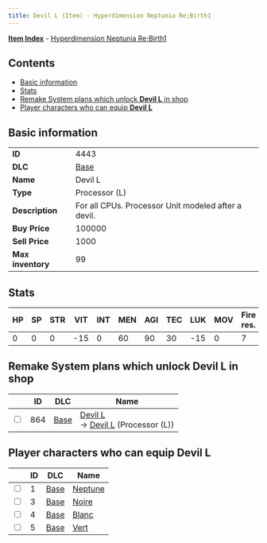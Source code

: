 ```yaml
---
title: Devil L (Item) - Hyperdimension Neptunia Re;Birth1
---
```


[**Item Index**](/neptunia/rb1/item/index.html) - [Hyperdimension Neptunia Re;Birth1](/neptunia/rb1)

## Contents

- [Basic information](#basic-information)
- [Stats](#stats)
- [Remake System plans which unlock **Devil L** in shop](#remake-system-plans-which-unlock-devil-l-in-shop)
- [Player characters who can equip **Devil L**](#player-characters-who-can-equip-devil-l)

## Basic information

|   |   |
| -- | -- |
| **ID** | 4443 |
| **DLC** | [Base](/neptunia/rb1/dlc/1-base.html) |
| **Name** | Devil L |
| **Type** | Processor (L) |
| **Description** | For all CPUs. Processor Unit modeled after a devil. |
| **Buy Price** | 100000 |
| **Sell Price** | 1000 |
| **Max inventory** | 99 |


## Stats

| HP | SP | STR | VIT | INT | MEN | AGI | TEC | LUK | MOV | Fire res. | Ice res. | Wind res. | Lightning res. |
| -- | -- | --- | --- | --- | --- | --- | --- | --- | --- | --------- | -------- | --------- | -------------- |
| 0 | 0 | 0 | -15 | 0 | 60 | 90 | 30 | -15 | 0 | 7 | -7 | -7 | 7 |


## Remake System plans which unlock **Devil L** in shop

|    | ID | DLC | Name |
| -- | -- | --- | ---- |
| <input type="checkbox" id="rb1-remake-1-864" class="trackbox" /> | 864 | [Base](/neptunia/rb1/dlc/1-base.html) | [Devil L](/neptunia/rb1/remake/1-864-devil-l.html)<br /> → [Devil L](/neptunia/rb1/item/1-4443-devil-l.html) (Processor (L)) |


## Player characters who can equip **Devil L**

|    | ID | DLC | Name |
| -- | -- | --- | ---- |
| <input type="checkbox" id="rb1-player-1-1" class="trackbox" /> | 1 | [Base](/neptunia/rb1/dlc/1-base.html) | [Neptune](/neptunia/rb1/player/1-1-neptune.html) |
| <input type="checkbox" id="rb1-player-1-3" class="trackbox" /> | 3 | [Base](/neptunia/rb1/dlc/1-base.html) | [Noire](/neptunia/rb1/player/1-3-noire.html) |
| <input type="checkbox" id="rb1-player-1-4" class="trackbox" /> | 4 | [Base](/neptunia/rb1/dlc/1-base.html) | [Blanc](/neptunia/rb1/player/1-4-blanc.html) |
| <input type="checkbox" id="rb1-player-1-5" class="trackbox" /> | 5 | [Base](/neptunia/rb1/dlc/1-base.html) | [Vert](/neptunia/rb1/player/1-5-vert.html) |
